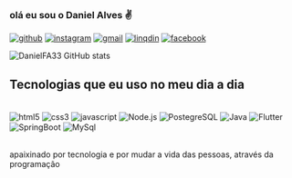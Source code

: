 
### olá eu sou o Daniel Alves ✌️

[![github](https://img.shields.io/badge/GitHub-100000?style=for-the-badge&logo=github&logoColor=white)](https://github.com/DanielFA33)
[![instagram](https://img.shields.io/badge/Instagram-E4405F?style=for-the-badge&logo=instagram&logoColor=white)](https://www.instagram.com/danielfeitosaphb54/)
[![gmail](https://img.shields.io/badge/Gmail-D14836?style=for-the-badge&logo=gmail&logoColor=white)](devdanielalvesphb@gmail.com)
[![linqdin](https://img.shields.io/badge/LinkedIn-0077B5?style=for-the-badge&logo=linkedin&logoColor=white)](https://www.linkedin.com/in/daniel-feitosa-alves-a4851a25b/)
[![facebook](https://img.shields.io/badge/Facebook-1877F2?style=for-the-badge&logo=facebook&logoColor=white)](https://www.facebook.com/daniel.feitosa.376)

![DanielFA33 GitHub stats](https://github-readme-stats.vercel.app/api?username=devDaniell&show_icons=true&theme=radical)

## Tecnologias que eu uso no meu dia a dia
<div style="diplay: inline_block"><br/>
<img align="center" alt="html5"src="https://img.shields.io/badge/HTML5-E34F26?style=for-the-badge&logo=html5&logoColor=white"/> 
<img align="center" alt="css3"src="https://img.shields.io/badge/CSS3-1572B6?&style=for-the-badge&logo=css3&logoColor=white"/> 
<img align="center" alt="javascript"src="https://img.shields.io/badge/JavaScript-F7DF1E?style=for-the-badge&logo=javascript&logoColor=black"/> 
<img align="center" alt="Node.js"src="https://img.shields.io/badge/Node.js-43853D?style=for-the-badge&logo=node.js&logoColor=white"/> 
<img align="center" alt="PostegreSQL"src="https://img.shields.io/badge/PostgreSQL-316192?style=for-the-badge&logo=postgresql&logoColor=white"/> 
  <img align="center" alt="Java"src="https://img.shields.io/badge/Java-ED8B00?style=for-the-badge&logo=openjdk&logoColor=white"/> 
  <img align="center" alt="Flutter"src="https://img.shields.io/badge/Flutter-02569B?style=for-the-badge&logo=flutter&logoColor=white"/> 
  <img align="center" alt="SpringBoot"src="https://img.shields.io/badge/Spring-6DB33F?style=for-the-badge&logo=spring&logoColor=white"/> 
  <img align="center" alt="MySql"src="https://img.shields.io/badge/MySQL-00000F?style=for-the-badge&logo=mysql&logoColor=white"/> 
</div><br>

apaixinado por tecnologia e por mudar a vida das pessoas, através da programação
